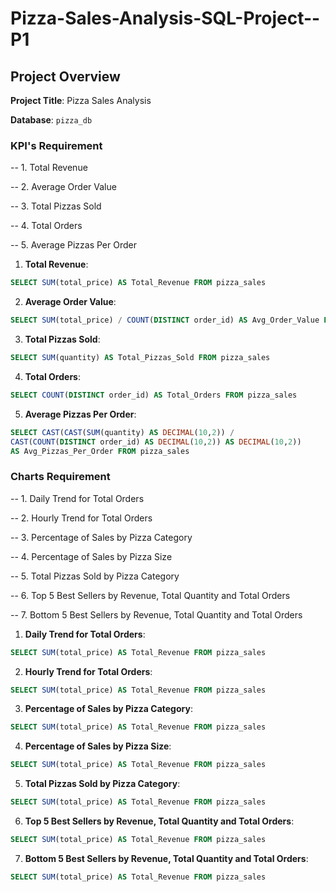 # Pizza-Sales-Analysis-SQL-Project--P1


## Project Overview

**Project Title**: Pizza Sales Analysis  

**Database**: `pizza_db`


### KPI's Requirement

-- 1. Total Revenue

-- 2. Average Order Value

-- 3. Total Pizzas Sold

-- 4. Total Orders

-- 5. Average Pizzas Per Order



1. **Total Revenue**:
```sql
SELECT SUM(total_price) AS Total_Revenue FROM pizza_sales
```

2. **Average Order Value**:
```sql
SELECT SUM(total_price) / COUNT(DISTINCT order_id) AS Avg_Order_Value FROM pizza_sales
```

3. **Total Pizzas Sold**:
```sql
SELECT SUM(quantity) AS Total_Pizzas_Sold FROM pizza_sales
```

4. **Total Orders**:
```sql
SELECT COUNT(DISTINCT order_id) AS Total_Orders FROM pizza_sales
```

5. **Average Pizzas Per Order**:
```sql
SELECT CAST(CAST(SUM(quantity) AS DECIMAL(10,2)) / 
CAST(COUNT(DISTINCT order_id) AS DECIMAL(10,2)) AS DECIMAL(10,2)) 
AS Avg_Pizzas_Per_Order FROM pizza_sales
```


### Charts Requirement

-- 1. Daily Trend for Total Orders

-- 2. Hourly Trend for Total Orders

-- 3. Percentage of Sales by Pizza Category

-- 4. Percentage of Sales by Pizza Size

-- 5. Total Pizzas Sold by Pizza Category

-- 6. Top 5 Best Sellers by Revenue, Total Quantity and Total Orders

-- 7. Bottom 5 Best Sellers by Revenue, Total Quantity and Total Orders



1. **Daily Trend for Total Orders**:
```sql
SELECT SUM(total_price) AS Total_Revenue FROM pizza_sales
```

2. **Hourly Trend for Total Orders**:
```sql
SELECT SUM(total_price) AS Total_Revenue FROM pizza_sales
```

3. **Percentage of Sales by Pizza Category**:
```sql
SELECT SUM(total_price) AS Total_Revenue FROM pizza_sales
```

4. **Percentage of Sales by Pizza Size**:
```sql
SELECT SUM(total_price) AS Total_Revenue FROM pizza_sales
```

5. **Total Pizzas Sold by Pizza Category**:
```sql
SELECT SUM(total_price) AS Total_Revenue FROM pizza_sales
```

6. **Top 5 Best Sellers by Revenue, Total Quantity and Total Orders**:
```sql
SELECT SUM(total_price) AS Total_Revenue FROM pizza_sales
```

7. **Bottom 5 Best Sellers by Revenue, Total Quantity and Total Orders**:
```sql
SELECT SUM(total_price) AS Total_Revenue FROM pizza_sales
```




